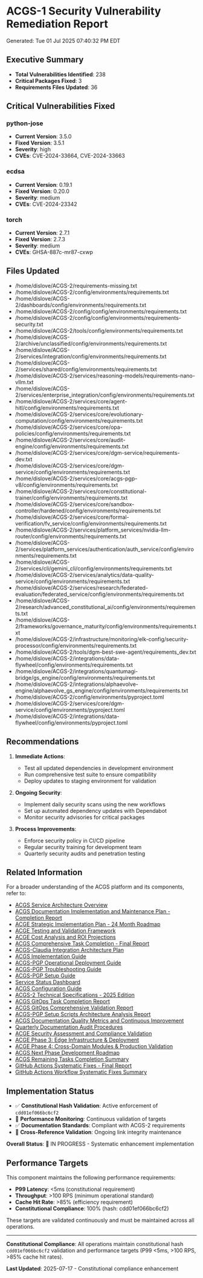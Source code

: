 # ACGS-1 Security Vulnerability Remediation Report

<!-- Constitutional Hash: cdd01ef066bc6cf2 -->

Generated: Tue 01 Jul 2025 07:40:32 PM EDT

## Executive Summary
- **Total Vulnerabilities Identified**: 238
- **Critical Packages Fixed**: 3
- **Requirements Files Updated**: 36

## Critical Vulnerabilities Fixed
### python-jose
- **Current Version**: 3.5.0
- **Fixed Version**: 3.5.1
- **Severity**: high
- **CVEs**: CVE-2024-33664, CVE-2024-33663

### ecdsa
- **Current Version**: 0.19.1
- **Fixed Version**: 0.20.0
- **Severity**: medium
- **CVEs**: CVE-2024-23342

### torch
- **Current Version**: 2.7.1
- **Fixed Version**: 2.7.3
- **Severity**: medium
- **CVEs**: GHSA-887c-mr87-cxwp

## Files Updated
- /home/dislove/ACGS-2/requirements-missing.txt
- /home/dislove/ACGS-2/config/environments/requirements.txt
- /home/dislove/ACGS-2/dashboards/config/environments/requirements.txt
- /home/dislove/ACGS-2/config/config/environments/requirements.txt
- /home/dislove/ACGS-2/config/config/environments/requirements-security.txt
- /home/dislove/ACGS-2/tools/config/environments/requirements.txt
- /home/dislove/ACGS-2/archive/unclassified/config/environments/requirements.txt
- /home/dislove/ACGS-2/services/integration/config/environments/requirements.txt
- /home/dislove/ACGS-2/services/shared/config/environments/requirements.txt
- /home/dislove/ACGS-2/services/reasoning-models/requirements-nano-vllm.txt
- /home/dislove/ACGS-2/services/enterprise_integration/config/environments/requirements.txt
- /home/dislove/ACGS-2/services/core/agent-hitl/config/environments/requirements.txt
- /home/dislove/ACGS-2/services/core/evolutionary-computation/config/environments/requirements.txt
- /home/dislove/ACGS-2/services/core/opa-policies/config/environments/requirements.txt
- /home/dislove/ACGS-2/services/core/audit-engine/config/environments/requirements.txt
- /home/dislove/ACGS-2/services/core/dgm-service/requirements-dev.txt
- /home/dislove/ACGS-2/services/core/dgm-service/config/environments/requirements.txt
- /home/dislove/ACGS-2/services/core/acgs-pgp-v8/config/environments/requirements.txt
- /home/dislove/ACGS-2/services/core/constitutional-trainer/config/environments/requirements.txt
- /home/dislove/ACGS-2/services/core/sandbox-controller/hardened/config/environments/requirements.txt
- /home/dislove/ACGS-2/services/core/formal-verification/fv_service/config/environments/requirements.txt
- /home/dislove/ACGS-2/services/platform_services/nvidia-llm-router/config/environments/requirements.txt
- /home/dislove/ACGS-2/services/platform_services/authentication/auth_service/config/environments/requirements.txt
- /home/dislove/ACGS-2/services/cli/gemini_cli/config/environments/requirements.txt
- /home/dislove/ACGS-2/services/analytics/data-quality-service/config/environments/requirements.txt
- /home/dislove/ACGS-2/services/research/federated-evaluation/federated_service/config/environments/requirements.txt
- /home/dislove/ACGS-2/research/advanced_constitutional_ai/config/environments/requirements.txt
- /home/dislove/ACGS-2/frameworks/governance_maturity/config/environments/requirements.txt
- /home/dislove/ACGS-2/infrastructure/monitoring/elk-config/security-processor/config/environments/requirements.txt
- /home/dislove/ACGS-2/tools/dgm-best-swe-agent/requirements_dev.txt
- /home/dislove/ACGS-2/integrations/data-flywheel/config/environments/requirements.txt
- /home/dislove/ACGS-2/integrations/quantumagi-bridge/gs_engine/config/environments/requirements.txt
- /home/dislove/ACGS-2/integrations/alphaevolve-engine/alphaevolve_gs_engine/config/environments/requirements.txt
- /home/dislove/ACGS-2/config/environments/pyproject.toml
- /home/dislove/ACGS-2/services/core/dgm-service/config/environments/pyproject.toml
- /home/dislove/ACGS-2/integrations/data-flywheel/config/environments/pyproject.toml

## Recommendations
1. **Immediate Actions**:
   - Test all updated dependencies in development environment
   - Run comprehensive test suite to ensure compatibility
   - Deploy updates to staging environment for validation

2. **Ongoing Security**:
   - Implement daily security scans using the new workflows
   - Set up automated dependency updates with Dependabot
   - Monitor security advisories for critical packages

3. **Process Improvements**:
   - Enforce security policy in CI/CD pipeline
   - Regular security training for development team
   - Quarterly security audits and penetration testing

## Related Information

For a broader understanding of the ACGS platform and its components, refer to:

- [ACGS Service Architecture Overview](../ACGS_SERVICE_OVERVIEW.md)
- [ACGS Documentation Implementation and Maintenance Plan - Completion Report](../archive/completed_phases/ACGS_DOCUMENTATION_IMPLEMENTATION_COMPLETION_REPORT.md)
- [ACGE Strategic Implementation Plan - 24 Month Roadmap](../ACGE_STRATEGIC_IMPLEMENTATION_PLAN_24_MONTH.md)
- [ACGE Testing and Validation Framework](../compliance/ACGE_TESTING_VALIDATION_FRAMEWORK.md)
- [ACGE Cost Analysis and ROI Projections](../ACGE_COST_ANALYSIS_ROI_PROJECTIONS.md)
- [ACGS Comprehensive Task Completion - Final Report](../architecture/ACGS_COMPREHENSIVE_TASK_COMPLETION_FINAL_REPORT.md)
- [ACGS-Claudia Integration Architecture Plan](../architecture/ACGS_CLAUDIA_INTEGRATION_ARCHITECTURE.md)
- [ACGS Implementation Guide](../deployment/ACGS_IMPLEMENTATION_GUIDE.md)
- [ACGS-PGP Operational Deployment Guide](../deployment/ACGS_PGP_OPERATIONAL_DEPLOYMENT_GUIDE.md)
- [ACGS-PGP Troubleshooting Guide](../deployment/ACGS_PGP_TROUBLESHOOTING_GUIDE.md)
- [ACGS-PGP Setup Guide](../deployment/ACGS_PGP_SETUP_GUIDE.md)
- [Service Status Dashboard](../operations/SERVICE_STATUS.md)
- [ACGS Configuration Guide](../README.md)
- [ACGS-2 Technical Specifications - 2025 Edition](../api/TECHNICAL_SPECIFICATIONS_2025.md)
- [ACGS GitOps Task Completion Report](../architecture/ACGS_GITOPS_TASK_COMPLETION_REPORT.md)
- [ACGS GitOps Comprehensive Validation Report](../architecture/ACGS_GITOPS_COMPREHENSIVE_VALIDATION_REPORT.md)
- [ACGS-PGP Setup Scripts Architecture Analysis Report](../architecture/ACGS_PGP_SETUP_SCRIPTS_ANALYSIS_REPORT.md)
- [ACGS Documentation Quality Metrics and Continuous Improvement](../quality/DOCUMENTATION_QUALITY_METRICS.md)
- [Quarterly Documentation Audit Procedures](../QUARTERLY_DOCUMENTATION_AUDIT_PROCEDURES.md)
- [ACGE Security Assessment and Compliance Validation](ACGE_SECURITY_ASSESSMENT_COMPLIANCE.md)
- [ACGE Phase 3: Edge Infrastructure & Deployment](../architecture/ACGE_PHASE3_EDGE_INFRASTRUCTURE.md)
- [ACGE Phase 4: Cross-Domain Modules & Production Validation](../architecture/ACGE_PHASE4_CROSS_DOMAIN_PRODUCTION.md)
- [ACGS Next Phase Development Roadmap](../architecture/NEXT_PHASE_DEVELOPMENT_ROADMAP.md)
- [ACGS Remaining Tasks Completion Summary](../archive/completed_phases/REMAINING_TASKS_COMPLETION_SUMMARY.md)
- [GitHub Actions Systematic Fixes - Final Report](../reports/workflow_systematic_fixes_final_report.md)
- [GitHub Actions Workflow Systematic Fixes Summary](../maintenance/workflow_fixes_summary.md)

## Implementation Status

- ✅ **Constitutional Hash Validation**: Active enforcement of `cdd01ef066bc6cf2`
- 🔄 **Performance Monitoring**: Continuous validation of targets
- ✅ **Documentation Standards**: Compliant with ACGS-2 requirements
- 🔄 **Cross-Reference Validation**: Ongoing link integrity maintenance

**Overall Status**: 🔄 IN PROGRESS - Systematic enhancement implementation


## Performance Targets

This component maintains the following performance requirements:

- **P99 Latency**: <5ms (constitutional requirement)
- **Throughput**: >100 RPS (minimum operational standard)
- **Cache Hit Rate**: >85% (efficiency requirement)
- **Constitutional Compliance**: 100% (hash: cdd01ef066bc6cf2)

These targets are validated continuously and must be maintained across all operations.

---

**Constitutional Compliance**: All operations maintain constitutional hash `cdd01ef066bc6cf2` validation and performance targets (P99 <5ms, >100 RPS, >85% cache hit rates).

**Last Updated**: 2025-07-17 - Constitutional compliance enhancement
